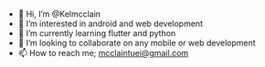 - 👋 Hi, I’m @Kelmcclain
- 👀 I’m interested in android and web development
- 🌱 I’m currently learning flutter and python
- 💞️ I’m looking to collaborate on any mobile or web development
- 📫 How to reach me; mcclaintuei@gmail.com

<!---
Kelmcclain/Kelmcclain is a ✨ special ✨ repository because its `README.md` (this file) appears on your GitHub profile.
You can click the Preview link to take a look at your changes.
--->
